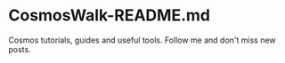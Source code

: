 # CosmosWalk-README.md
Cosmos tutorials, guides and useful tools. Follow me and don't miss new posts.
